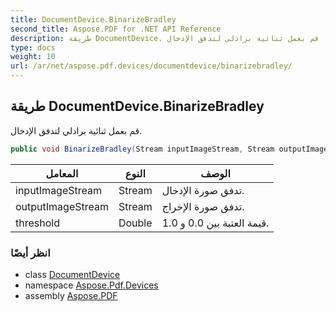 ```yaml
---
title: DocumentDevice.BinarizeBradley
second_title: Aspose.PDF for .NET API Reference
description: طريقة DocumentDevice. قم بعمل ثنائية برادلي لتدفق الإدخال
type: docs
weight: 10
url: /ar/net/aspose.pdf.devices/documentdevice/binarizebradley/
---
```

## طريقة DocumentDevice.BinarizeBradley

قم بعمل ثنائية برادلي لتدفق الإدخال.

```csharp
public void BinarizeBradley(Stream inputImageStream, Stream outputImageStream, double threshold)
```

| المعامل | النوع | الوصف |
| --- | --- | --- |
| inputImageStream | Stream | تدفق صورة الإدخال. |
| outputImageStream | Stream | تدفق صورة الإخراج. |
| threshold | Double | قيمة العتبة بين 0.0 و 1.0. |

### انظر أيضًا

* class [DocumentDevice](../)
* namespace [Aspose.Pdf.Devices](../../../aspose.pdf.devices/)
* assembly [Aspose.PDF](../../../)